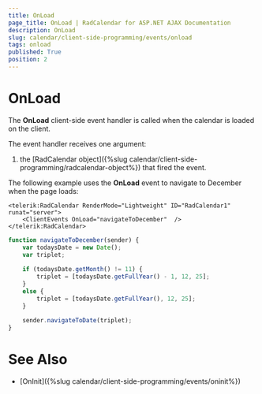 ```yaml
---
title: OnLoad
page_title: OnLoad | RadCalendar for ASP.NET AJAX Documentation
description: OnLoad
slug: calendar/client-side-programming/events/onload
tags: onload
published: True
position: 2
---
```


# OnLoad




The **OnLoad** client-side event handler is called when the calendar is loaded on the client.

The event handler receives one argument:

1. the [RadCalendar object]({%slug calendar/client-side-programming/radcalendar-object%}) that fired the event.



The following example uses the **OnLoad** event to navigate to December when the page loads:

````ASPNET
<telerik:RadCalendar RenderMode="Lightweight" ID="RadCalendar1" runat="server">
    <ClientEvents OnLoad="navigateToDecember"  />
</telerik:RadCalendar>			
````
````JavaScript
function navigateToDecember(sender) {
	var todaysDate = new Date();
	var triplet;
	
	if (todaysDate.getMonth() != 11) {
		triplet = [todaysDate.getFullYear() - 1, 12, 25];
	}
	else {
		triplet = [todaysDate.getFullYear(), 12, 25];
	}
		
	sender.navigateToDate(triplet);
}
````




# See Also

 * [OnInit]({%slug calendar/client-side-programming/events/oninit%})
